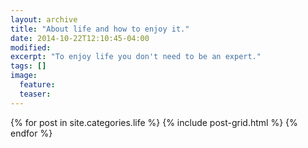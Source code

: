 ```yaml
---
layout: archive
title: "About life and how to enjoy it."
date: 2014-10-22T12:10:45-04:00
modified:
excerpt: "To enjoy life you don't need to be an expert."
tags: []
image:
  feature:
  teaser:
---
```


<div class="tiles">
{% for post in site.categories.life %}
  {% include post-grid.html %}
{% endfor %}
</div><!-- /.tiles -->
